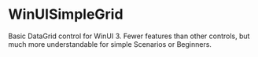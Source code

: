 # WinUISimpleGrid
Basic DataGrid control for WinUI 3. Fewer features than other controls, but much more understandable for simple Scenarios or Beginners.
